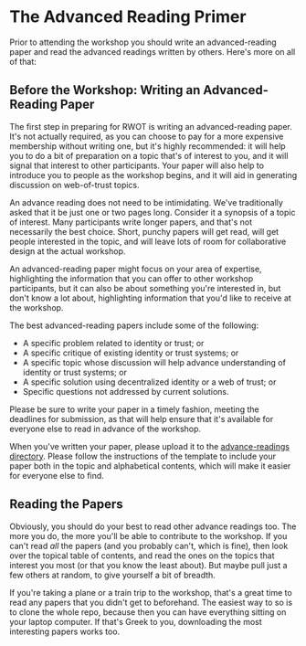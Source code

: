 # The Advanced Reading Primer

Prior to attending the workshop you should write an advanced-reading paper and read the advanced readings written by others. Here's more on all of that:

## Before the Workshop: Writing an Advanced-Reading Paper

The first step in preparing for RWOT is writing an advanced-reading paper. It's not actually required, as you can choose to pay for a more expensive membership without writing one, but it's highly recommended: it will help you to do a bit of preparation on a topic that's of interest to you, and it will signal that interest to other participants. Your paper will also help to introduce you to people as the workshop begins, and it will aid in generating discussion on web-of-trust topics.

An advance reading does not need to be intimidating. We've traditionally asked that it be just one or two pages long. Consider it a synopsis of a topic of interest. Many participants write longer papers, and that's not necessarily the best choice. Short, punchy papers will get read, will get people interested in the topic, and will leave lots of room for collaborative design at the actual workshop. 

An advanced-reading paper might focus on your area of expertise, highlighting the information that you can offer to other workshop participants, but it can also be about something you're interested in, but don't know a lot about, highlighting information that you'd like to receive at the workshop.

The best advanced-reading papers include some of the following:

* A specific problem related to identity or trust; or
* A specific critique of existing identity or trust systems; or
* A specific topic whose discussion will help advance understanding of identity or trust systems; or
* A specific solution using decentralized identity or a web of trust; or
* Specific questions not addressed by current solutions.

Please be sure to write your paper in a timely fashion, meeting the deadlines for submission, as that will help ensure that it's available for everyone else to read in advance of the workshop.

When you've written your paper, please upload it to the [advance-readings directory](.). Please follow the instructions of the template to include your paper both in the topic and alphabetical contents, which will make it easier for everyone else to find.

## Reading the Papers

Obviously, you should do your best to read other advance readings too. The more you do, the more you'll be able to contribute to the workshop. If you can't read _all_ the papers (and you probably can't, which is fine), then look over the topical table of contents, and read the ones on the topics that interest you most (or that you know the least about). But maybe pull just a few others at random, to give yourself a bit of breadth.

If you're taking a plane or a train trip to the workshop, that's a great time to read any papers that you didn't get to beforehand. The easiest way to so is to clone the whole repo, because then you can have everything sitting on your laptop computer. If that's Greek to you, downloading the most interesting papers works too.
